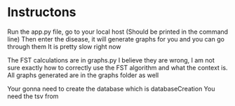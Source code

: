# Instructons

Run the app.py file, go to your local host (Should be printed in the command line)
Then enter the disease, it will generate graphs for you and you can go through them
It is pretty slow right now

The FST calculations are in graphs.py
I believe they are wrong, I am not sure exactly how to correctly use the FST algorithm and what the context is.
All graphs generated are in the graphs folder as well

Your gonna need to create the database which is databaseCreation
You need the tsv from 
